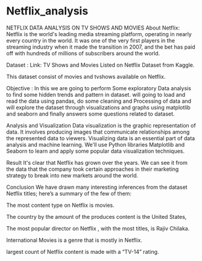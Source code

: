 # Netflix_analysis

NETFLIX DATA ANALYSIS ON TV SHOWS AND MOVIES
About Netflix:
Netflix is the world's leading media streaming platform, operating in nearly every country in the world. It was one of the very first players in the streaming industry when it made the transition in 2007, and the bet has paid off with hundreds of millions of subscribers around the world.

Dataset :
Link: TV Shows and Movies Listed on Netflix Dataset from Kaggle.

This dataset consist of movies and tvshows available on Netflix.

Objective :
In this we are going to perform Some exploratory Data analysis to find some hidden trends and pattern in dataset. will going to load and read the data using pandas, do some cleaning and Processing of data and will explore the dataset through visualizations and graphs using matplotlib and seaborn and finally answers some questions related to dataset.


Analysis and Visualization
Data visualization is the graphic representation of data. It involves producing images that communicate relationships among the represented data to viewers. Visualizing data is an essential part of data analysis and machine learning. We'll use Python libraries Matplotlib and Seaborn to learn and apply some popular data visualization techniques.


Result
It's clear that Netflix has grown over the years. We can see it from the data that the company took certain approaches in their marketing strategy to break into new markets around the world.

Conclusion
We have drawn many interesting inferences from the dataset Netflix titles; here’s a summary of the few of them:

The most content type on Netflix is movies.

The country by the amount of the produces content is the United States,

The most popular director on Netflix , with the most titles, is Rajiv Chilaka.

International Movies is a genre that is mostly in Netflix.

largest count of Netflix content is made with a “TV-14” rating.
